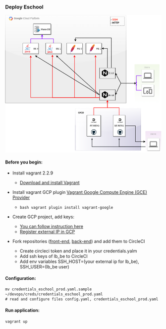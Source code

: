 ### Deploy Eschool

![Screenshot](infrastructure_diagram.png)

#### Before you begin:
- Install vagrant 2.2.9
    - [Download and install Vagrant](vagrantup.com/downloads.html)
- Install vagrant GCP plugin [Vagrant Google Compute Engine (GCE) Provider](https://github.com/mitchellh/vagrant-google)
    - ```bash vagrant plugin install vagrant-google ```
- Create GCP project, add keys:
    - [You can follow instruction here](https://github.com/mitchellh/vagrant-google) 
    - [Register external IP in GCP](https://console.cloud.google.com/networking/addresses/)

- Fork repositories ([front-end](https://github.com/meyson/final_project), [back-end](https://github.com/meyson/eSchool)) and add them to CircleCI
    - Create circleci token and place it in your credentials.yalm
    - Add ssh keys of lb_be to CircleCI
    - Add env variables SSH_HOST=(your external ip for lb_be), SSH_USER=(lb_be user)


#### Configuration:
    mv credentials_eschool_prod.yaml.sample ~/devops/creds/credentials_eschool_prod.yaml
    # read and configure files config.yaml, credentials_eschool_prod.yaml

#### Run application:

```bash
vagrant up
```
